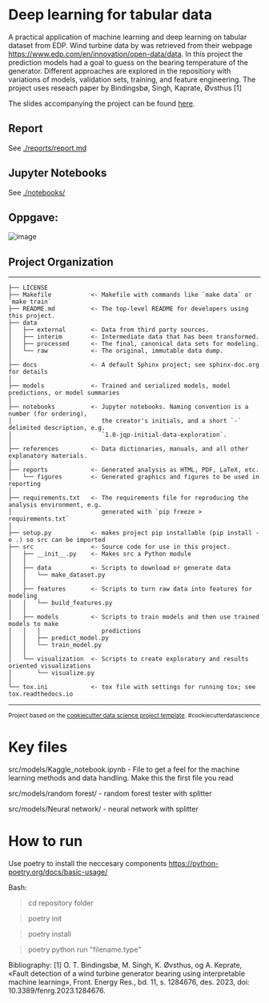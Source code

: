 Deep learning for tabular data
==============================

A practical application of machine learning and deep learning on tabular dataset from EDP. Wind turbine
data by was retrieved from their webpage https://www.edp.com/en/innovation/open-data/data. In this project the prediction models had a goal to guess on the bearing temperature of the generator. Different approaches are explored in the repositiory with variations of models, validation sets, training, and feature engineering. The project uses reseach paper by Bindingsbø, Singh, Kaprate, Øvsthus [1]


The slides accompanying the project can be found [here](https://docs.google.com/presentation/d/e/2PACX-1vSFtTsAzrGwXETVMaQlbelOe8VNptf3GTVGABAKh6koSu2Wcu74QdYOkh7-W6blsB5xUwNljDwA4I0C/pub?start=false&loop=false&delayms=3000).


## Report

See [./reports/report.md](./reports/report.md)

## Jupyter Notebooks

See [./notebooks/](./notebooks/)

## Oppgave:
![image](https://github.com/Markustho/DAT255-group12/assets/122047522/b8ac9188-b223-4fb7-99d0-ac0d4a1cddcd)

## Project Organization
------------

    ├── LICENSE
    ├── Makefile           <- Makefile with commands like `make data` or `make train`
    ├── README.md          <- The top-level README for developers using this project.
    ├── data
    │   ├── external       <- Data from third party sources.
    │   ├── interim        <- Intermediate data that has been transformed.
    │   ├── processed      <- The final, canonical data sets for modeling.
    │   └── raw            <- The original, immutable data dump.
    │
    ├── docs               <- A default Sphinx project; see sphinx-doc.org for details
    │
    ├── models             <- Trained and serialized models, model predictions, or model summaries
    │
    ├── notebooks          <- Jupyter notebooks. Naming convention is a number (for ordering),
    │                         the creator's initials, and a short `-` delimited description, e.g.
    │                         `1.0-jqp-initial-data-exploration`.
    │
    ├── references         <- Data dictionaries, manuals, and all other explanatory materials.
    │
    ├── reports            <- Generated analysis as HTML, PDF, LaTeX, etc.
    │   └── figures        <- Generated graphics and figures to be used in reporting
    │
    ├── requirements.txt   <- The requirements file for reproducing the analysis environment, e.g.
    │                         generated with `pip freeze > requirements.txt`
    │
    ├── setup.py           <- makes project pip installable (pip install -e .) so src can be imported
    ├── src                <- Source code for use in this project.
    │   ├── __init__.py    <- Makes src a Python module
    │   │
    │   ├── data           <- Scripts to download or generate data
    │   │   └── make_dataset.py
    │   │
    │   ├── features       <- Scripts to turn raw data into features for modeling
    │   │   └── build_features.py
    │   │
    │   ├── models         <- Scripts to train models and then use trained models to make
    │   │   │                 predictions
    │   │   ├── predict_model.py
    │   │   └── train_model.py
    │   │
    │   └── visualization  <- Scripts to create exploratory and results oriented visualizations
    │       └── visualize.py
    │
    └── tox.ini            <- tox file with settings for running tox; see tox.readthedocs.io


--------

<p><small>Project based on the <a target="_blank" href="https://drivendata.github.io/cookiecutter-data-science/">cookiecutter data science project template</a>. #cookiecutterdatascience</small></p>

# Key files
src/models/Kaggle_notebook.ipynb - File to get a feel for the machine learning methods and data handling. Make this the first file you read

src/models/random forest/  - random forest tester with splitter

src/models/Neural network/  - neural network with splitter

# How to run
Use poetry to install the neccesary components https://python-poetry.org/docs/basic-usage/

Bash:

> cd repository folder

> poetry init

> poetry install

> poetry python run "filename.type"


Bibliography:
[1] O. T. Bindingsbø, M. Singh, K. Øvsthus, og A. Keprate, «Fault detection of a wind turbine generator bearing using interpretable machine learning», Front. Energy Res., bd. 11, s. 1284676, des. 2023, doi: 10.3389/fenrg.2023.1284676.
